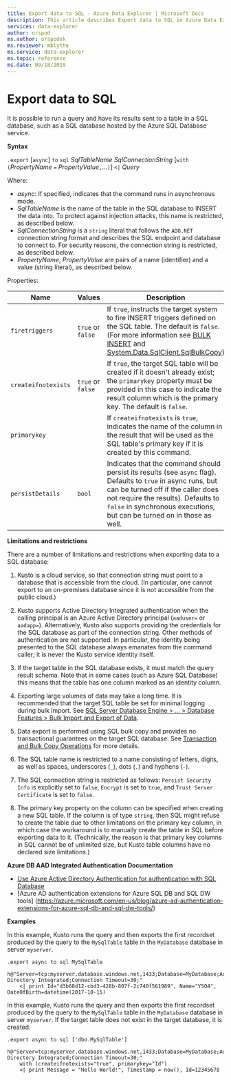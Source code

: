 ```yaml
---
title: Export data to SQL - Azure Data Explorer | Microsoft Docs
description: This article describes Export data to SQL in Azure Data Explorer.
services: data-explorer
author: orspod
ms.author: orspodek
ms.reviewer: mblythe
ms.service: data-explorer
ms.topic: reference
ms.date: 09/18/2019
---
```

# Export data to SQL

It is possible to run a query and have its results sent
to a table in a SQL database, such as a SQL database hosted by
the Azure SQL Database service.

**Syntax**

`.export` [`async`] `to` `sql` *SqlTableName* *SqlConnectionString* [`with` `(`*PropertyName* `=` *PropertyValue*`,`...`)`]
 `<|` *Query*

Where:
* *async*: If specified, indicates that the command runs in asynchronous mode.
* *SqlTableName* is the name of the table in the SQL database to INSERT the data
  into. To protect against injection attacks, this name is restricted, as described
  below.
* *SqlConnectionString* is a `string` literal that follows the `ADO.NET`
  connection string format and describes the SQL endpoint and database
  to connect to. For security reasons, the connection string is restricted,
  as described below.
* *PropertyName*, *PropertyValue* are pairs of a name (identifier) and a value
  (string literal), as described below.

Properties:

|Name               |Values           |Description|
|-------------------|-----------------|-----------|
|`firetriggers`     |`true` or `false`|If `true`, instructs the target system to fire INSERT triggers defined on the SQL table. The default is `false`. (For more information see [BULK INSERT](https://msdn.microsoft.com/en-us/library/ms188365.aspx) and [System.Data.SqlClient.SqlBulkCopy](https://msdn.microsoft.com/en-us/library/system.data.sqlclient.sqlbulkcopy(v=vs.110).aspx))|
|`createifnotexists`|`true` or `false`|If `true`, the target SQL table will be created if it doesn't already exist; the `primarykey` property must be provided in this case to indicate the result column which is the primary key. The default is `false`.|
|`primarykey`       |                 |If `createifnotexists` is `true`, indicates the name of the column in the result that will be used as the SQL table's primary key if it is created by this command.|
|`persistDetails`|`bool`  |Indicates that the command should persist its results (see `async` flag). Defaults to `true` in async runs, but can be turned off if the caller does not require the results). Defaults to `false` in synchronous executions, but can be turned on in those as well. |


**Limitations and restrictions**

There are a number of limitations and restrictions when exporting data to a SQL database:

1. Kusto is a cloud service, so that connection string must point to a
   database that is accessible from the cloud. (In particular, one cannot
   export to an on-premises database since it is not accessible from the public
   cloud.)

2. Kusto supports Active Directory Integrated authentication when the calling
   principal is an Azure Active Directory principal (`aaduser=` or `aadapp=`).
   Alternatively, Kusto also supports providing the credentials for the SQL
   database as part of the connection string. Other methods of authentication
   are not supported. In particular, the identity being presented to the SQL
   database always emanates from the command caller; it is never the Kusto service
   identity itself.

3. If the target table in the SQL database exists, it must match the query result
   schema. Note that in some cases (such as Azure SQL Database) this means
   that the table has one column marked as an identity column.

4. Exporting large volumes of data may take a long time. It is recommended that
   the target SQL table be set for minimal logging during bulk import.
   See [SQL Server Database Engine > ... > Database Features > Bulk Import and Export of Data](https://msdn.microsoft.com/en-us/library/ms190422.aspx).

5. Data export is performed using SQL bulk copy and provides no transactional guarantees on the target
   SQL database. See [Transaction and Bulk Copy Operations](https://docs.microsoft.com/en-us/dotnet/framework/data/adonet/sql/transaction-and-bulk-copy-operations)
   for more details.

6. The SQL table name is restricted to a name consisting of letters, digits,
   as well as spaces, underscores (`_`), dots (`.`) and hyphens (`-`).

7. The SQL connection string is restricted as follows: `Persist Security Info`
   is explicitly set to `false`, `Encrypt` is set to `true`, and `Trust Server Certificate`
   is set to `false`.

8. The primary key property on the column can be specified when creating
   a new SQL table. If the
   column is of type `string`, then SQL might refuse to create the
   table due to other limitations on the primary key column, in which
   case the workaround is to manually create the table in SQL before
   exporting data to it. (Technically, the reason is that primary key
   columns in SQL cannot be of unlimited size, but Kusto table columns
   have no declared size limitations.)

**Azure DB AAD Integrated Authentication Documentation**

* [Use Azure Active Directory Authentication for authentication with SQL Database](https://docs.microsoft.com/en-us/azure/sql-database/sql-database-aad-authentication)
* [Azure AD authentication extensions for Azure SQL DB and SQL DW tools] (https://azure.microsoft.com/en-us/blog/azure-ad-authentication-extensions-for-azure-sql-db-and-sql-dw-tools/)

**Examples** 

In this example, Kusto runs the query and then exports the first recordset produced by the query to the `MySqlTable` table in the `MyDatabase` database in server `myserver`.

```kusto 
.export async to sql MySqlTable
    h@"Server=tcp:myserver.database.windows.net,1433;Database=MyDatabase;Authentication=Active Directory Integrated;Connection Timeout=30;"
    <| print Id="d3b68d12-cbd3-428b-807f-2c740f561989", Name="YSO4", DateOfBirth=datetime(2017-10-15)
```

In this example, Kusto runs the query and then exports the first recordset produced by the query to the `MySqlTable` table in the `MyDatabase` database in server `myserver`.
If the target table does not exist in the target database, it is created.

```kusto 
.export async to sql ['dbo.MySqlTable']
    h@"Server=tcp:myserver.database.windows.net,1433;Database=MyDatabase;Authentication=Active Directory Integrated;Connection Timeout=30;"
    with (createifnotexists="true", primarykey="Id")
    <| print Message = "Hello World!", Timestamp = now(), Id=12345678
```